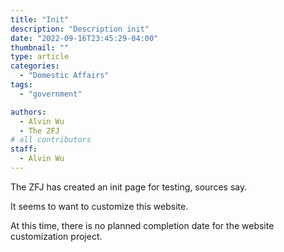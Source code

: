 ```yaml
---
title: "Init"
description: "Description init"
date: "2022-09-16T23:45:29-04:00"
thumbnail: ""
type: article
categories:
  - "Domestic Affairs"
tags:
  - "government"

authors:
  - Alvin Wu
  - The ZFJ
# all contributors
staff:
  - Alvin Wu
---
```


The ZFJ has created an init page for testing, sources say. 

It seems to want to customize this website. 

At this time, there is no planned completion date for the website customization project. 